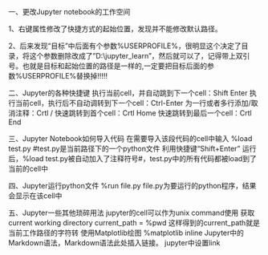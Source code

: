 一、更改Jupyter notebook的工作空间

1、右键属性修改了快捷方式的起始位置，发现并不能修改默认路径。

2、后来发现“目标”中后面有个参数%USERPROFILE%，很明显这个决定了目录，将这个参数删除改成了”D:\jupyter_learn”，然后就可以了，记得带上双引号。也就是目标和起始位置的路径是一样的,一定要把目标后面的参数%USERPROFILE%替换掉!!!!!

二、Jupyter的各种快捷键
执行当前cell，并自动跳到下一个cell：Shift Enter
执行当前cell，执行后不自动调转到下一个cell：Ctrl-Enter
为一行或者多行添加/取消注释：Crtl /
快速跳转到首个cell：Crtl Home
快速跳转到最后一个cell：Crtl End

三、Jupyter Notebook如何导入代码
在需要导入该段代码的cell中输入
%load test.py      #test.py是当前路径下的一个python文件
利用快捷键“Shift+Enter”
运行后，%load test.py被自动加入了注释符号#，test.py中的所有代码都被load到了当前的cell中

四、Jupyter运行python文件
%run file.py
file.py为要运行的python程序，结果会显示在该cell中 

五、Jupyter一些其他琐碎用法
jupyter的cell可以作为unix command使用
获取current working directory     current_path = %pwd      这样得到的current_path就是当前工作路径的字符转
使用Matplotlib绘图     %matplotlib inline
Jupyter中的Markdown语法，Markdown语法此处插入链接。
jupyter中设置link
<a id='the_destination'></a>
